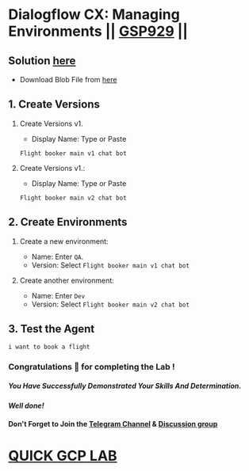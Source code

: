 # Dialogflow CX: Managing Environments || [GSP929](https://www.cloudskillsboost.google/focuses/21708?parent=catalog) ||

## Solution [here]()

* Download Blob File from [here](https://drive.google.com/file/d/1TFrpJvVBzU_jIQiF5uADRtgKN9OQD6VF/view?usp=sharing)


## 1. Create Versions

1. Create Versions v1.

   - Display Name: Type or Paste
   ```
   Flight booker main v1 chat bot
   ```

2. Create Versions v1.:

   - Display Name: Type or Paste
   ```
   Flight booker main v2 chat bot
   ```

## 2. Create Environments

1. Create a new environment:
   - Name: Enter `QA`.
   - Version: Select `Flight booker main v1 chat bot`

2. Create another environment:
   - Name: Enter `Dev`
   - Version: Select `Flight booker main v2 chat bot`

## 3. Test the Agent

```
i want to book a flight
```

### Congratulations 🎉 for completing the Lab !

##### *You Have Successfully Demonstrated Your Skills And Determination.*

#### *Well done!*

#### Don't Forget to Join the [Telegram Channel](https://t.me/quickgcplab) & [Discussion group](https://t.me/quickgcplabchats)

# [QUICK GCP LAB](https://www.youtube.com/@quickgcplab)